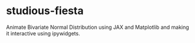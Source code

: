 # studious-fiesta
Animate Bivariate Normal Distribution using JAX and Matplotlib and making it interactive using ipywidgets.
